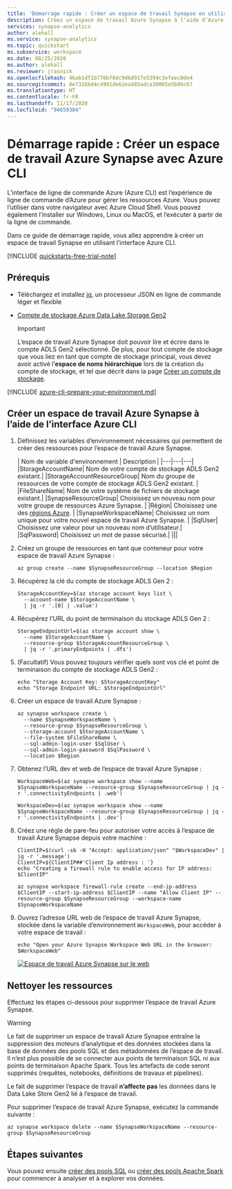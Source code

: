 ```yaml
---
title: 'Démarrage rapide : Créer un espace de travail Synapse en utilisant Azure CLI'
description: Créez un espace de travail Azure Synapse à l’aide d’Azure CLI en suivant les étapes décrites dans ce guide.
services: synapse-analytics
author: alehall
ms.service: synapse-analytics
ms.topic: quickstart
ms.subservice: workspace
ms.date: 08/25/2020
ms.author: alehall
ms.reviewer: jrasnick
ms.openlocfilehash: 46ab1df1b776bf8dc9d6d917e5394c3efeec0de4
ms.sourcegitcommit: 8e7316bd4c4991de62ea485adca30065e5b86c67
ms.translationtype: HT
ms.contentlocale: fr-FR
ms.lasthandoff: 11/17/2020
ms.locfileid: "94659384"
---
```

# <a name="quickstart-create-an-azure-synapse-workspace-with-azure-cli"></a>Démarrage rapide : Créer un espace de travail Azure Synapse avec Azure CLI

L’interface de ligne de commande Azure (Azure CLI) est l’expérience de ligne de commande d’Azure pour gérer les ressources Azure. Vous pouvez l’utiliser dans votre navigateur avec Azure Cloud Shell. Vous pouvez également l’installer sur Windows, Linux ou MacOS, et l’exécuter à partir de la ligne de commande.

Dans ce guide de démarrage rapide, vous allez apprendre à créer un espace de travail Synapse en utilisant l’interface Azure CLI.

[!INCLUDE [quickstarts-free-trial-note](../../includes/quickstarts-free-trial-note.md)]

## <a name="prerequisites"></a>Prérequis

- Téléchargez et installez [jq](https://stedolan.github.io/jq/download/), un processeur JSON en ligne de commande léger et flexible
- [Compte de stockage Azure Data Lake Storage Gen2](../storage/common/storage-account-create.md?toc=/azure/synapse-analytics/toc.json&bc=/azure/synapse-analytics/breadcrumb/toc.json)

    > [!IMPORTANT]
    > L’espace de travail Azure Synapse doit pouvoir lire et écrire dans le compte ADLS Gen2 sélectionné. De plus, pour tout compte de stockage que vous liez en tant que compte de stockage principal, vous devez avoir activé l’**espace de noms hiérarchique** lors de la création du compte de stockage, et tel que décrit dans la page [Créer un compte de stockage](https://docs.microsoft.com/azure/storage/common/storage-account-create?tabs=azure-portal#create-a-storage-account). 

[!INCLUDE [azure-cli-prepare-your-environment.md](../../includes/azure-cli-prepare-your-environment-no-header.md)]

## <a name="create-an-azure-synapse-workspace-using-the-azure-cli"></a>Créer un espace de travail Azure Synapse à l’aide de l’interface Azure CLI

1. Définissez les variables d’environnement nécessaires qui permettent de créer des ressources pour l’espace de travail Azure Synapse.

    | Nom de variable d'environnement | Description |
    |---|---|---|
    |StorageAccountName| Nom de votre compte de stockage ADLS Gen2 existant.|
    |StorageAccountResourceGroup| Nom du groupe de ressources de votre compte de stockage ADLS Gen2 existant. |
    |FileShareName| Nom de votre système de fichiers de stockage existant.|
    |SynapseResourceGroup| Choisissez un nouveau nom pour votre groupe de ressources Azure Synapse. |
    |Région| Choisissez une des [régions Azure](https://azure.microsoft.com/global-infrastructure/geographies/#overview). |
    |SynapseWorkspaceName| Choisissez un nom unique pour votre nouvel espace de travail Azure Synapse. |
    |SqlUser| Choisissez une valeur pour un nouveau nom d’utilisateur.|
    |SqlPassword| Choisissez un mot de passe sécurisé.|
    |||

2. Créez un groupe de ressources en tant que conteneur pour votre espace de travail Azure Synapse :
    ```azurecli
    az group create --name $SynapseResourceGroup --location $Region
    ```
3. Récupérez la clé du compte de stockage ADLS Gen 2 :
    ```azurecli
    StorageAccountKey=$(az storage account keys list \
      --account-name $StorageAccountName \
      | jq -r '.[0] | .value')
    ```
4. Récupérez l’URL du point de terminaison du stockage ADLS Gen 2 :
    ```azurecli
    StorageEndpointUrl=$(az storage account show \
      --name $StorageAccountName \
      --resource-group $StorageAccountResourceGroup \
      | jq -r '.primaryEndpoints | .dfs')
    ```

5. (Facultatif) Vous pouvez toujours vérifier quels sont vos clé et point de terminaison du compte de stockage ADLS Gen2 :
    ```azurecli
    echo "Storage Account Key: $StorageAccountKey"
    echo "Storage Endpoint URL: $StorageEndpointUrl"
    ```

6. Créer un espace de travail Azure Synapse :
    ```azurecli
    az synapse workspace create \
      --name $SynapseWorkspaceName \
      --resource-group $SynapseResourceGroup \
      --storage-account $StorageAccountName \
      --file-system $FileShareName \
      --sql-admin-login-user $SqlUser \
      --sql-admin-login-password $SqlPassword \
      --location $Region
    ```

7. Obtenez l’URL dev et web de l’espace de travail Azure Synapse :
    ```azurecli
    WorkspaceWeb=$(az synapse workspace show --name $SynapseWorkspaceName --resource-group $SynapseResourceGroup | jq -r '.connectivityEndpoints | .web')

    WorkspaceDev=$(az synapse workspace show --name $SynapseWorkspaceName --resource-group $SynapseResourceGroup | jq -r '.connectivityEndpoints | .dev')
    ```

8. Créez une règle de pare-feu pour autoriser votre accès à l’espace de travail Azure Synapse depuis votre machine :

    ```azurecli
    ClientIP=$(curl -sb -H "Accept: application/json" "$WorkspaceDev" | jq -r '.message')
    ClientIP=${ClientIP##'Client Ip address : '}
    echo "Creating a firewall rule to enable access for IP address: $ClientIP"

    az synapse workspace firewall-rule create --end-ip-address $ClientIP --start-ip-address $ClientIP --name "Allow Client IP" --resource-group $SynapseResourceGroup --workspace-name $SynapseWorkspaceName
    ```

9. Ouvrez l’adresse URL web de l’espace de travail Azure Synapse, stockée dans la variable d’environnement `WorkspaceWeb`, pour accéder à votre espace de travail :

    ```azurecli
    echo "Open your Azure Synapse Workspace Web URL in the browser: $WorkspaceWeb"
    ```
    
    [ ![Espace de travail Azure Synapse sur le web](media/quickstart-create-synapse-workspace-cli/create-workspace-cli-1.png) ](media/quickstart-create-synapse-workspace-cli/create-workspace-cli-1.png#lightbox)


## <a name="clean-up-resources"></a>Nettoyer les ressources

Effectuez les étapes ci-dessous pour supprimer l’espace de travail Azure Synapse.
> [!WARNING]
> Le fait de supprimer un espace de travail Azure Synapse entraîne la suppression des moteurs d’analytique et des données stockées dans la base de données des pools SQL et des métadonnées de l’espace de travail. Il n’est plus possible de se connecter aux points de terminaison SQL ni aux points de terminaison Apache Spark. Tous les artefacts de code seront supprimés (requêtes, notebooks, définitions de travaux et pipelines).
>
> Le fait de supprimer l’espace de travail **n’affecte pas** les données dans le Data Lake Store Gen2 lié à l’espace de travail.

Pour supprimer l’espace de travail Azure Synapse, exécutez la commande suivante :

```azurecli
az synapse workspace delete --name $SynapseWorkspaceName --resource-group $SynapseResourceGroup
```

## <a name="next-steps"></a>Étapes suivantes

Vous pouvez ensuite [créer des pools SQL](quickstart-create-sql-pool-studio.md) ou [créer des pools Apache Spark](quickstart-create-apache-spark-pool-studio.md) pour commencer à analyser et à explorer vos données.

